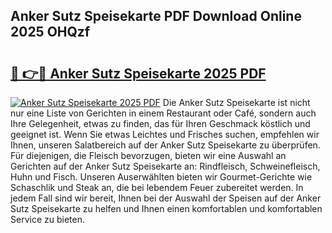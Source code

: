 ## Anker Sutz Speisekarte PDF Download Online 2025 OHQzf

# <h2><a href="http://gcbo6ul.nevu.top/?p=Anker+Sutz+Speisekarte">🔗 👉🔴 Anker Sutz Speisekarte 2025 PDF</a></h2>

[![Anker Sutz Speisekarte 2025 PDF](https://i.imgur.com/dBaPXMq.png)](http://gcbo6ul.nevu.top/?p=Anker+Sutz+Speisekarte)
Die Anker Sutz Speisekarte ist nicht nur eine Liste von Gerichten in einem Restaurant oder Café, sondern auch Ihre Gelegenheit, etwas zu finden, das für Ihren Geschmack köstlich und geeignet ist. Wenn Sie etwas Leichtes und Frisches suchen, empfehlen wir Ihnen, unseren Salatbereich auf der Anker Sutz Speisekarte zu überprüfen. Für diejenigen, die Fleisch bevorzugen, bieten wir eine Auswahl an Gerichten auf der Anker Sutz Speisekarte an: Rindfleisch, Schweinefleisch, Huhn und Fisch. Unseren Auserwählten bieten wir Gourmet-Gerichte wie Schaschlik und Steak an, die bei lebendem Feuer zubereitet werden. In jedem Fall sind wir bereit, Ihnen bei der Auswahl der Speisen auf der Anker Sutz Speisekarte zu helfen und Ihnen einen komfortablen und komfortablen Service zu bieten.
